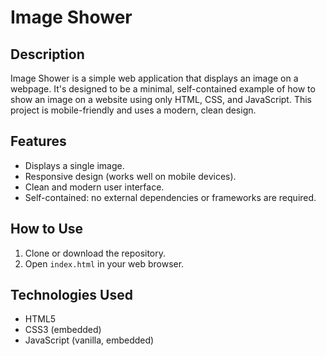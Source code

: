 # Image Shower

## Description

Image Shower is a simple web application that displays an image on a webpage. It's designed to be a minimal, self-contained example of how to show an image on a website using only HTML, CSS, and JavaScript. This project is mobile-friendly and uses a modern, clean design.

## Features

*   Displays a single image.
*   Responsive design (works well on mobile devices).
*   Clean and modern user interface.
*   Self-contained: no external dependencies or frameworks are required.

## How to Use

1.  Clone or download the repository.
2.  Open `index.html` in your web browser.

## Technologies Used

*   HTML5
*   CSS3 (embedded)
*   JavaScript (vanilla, embedded)